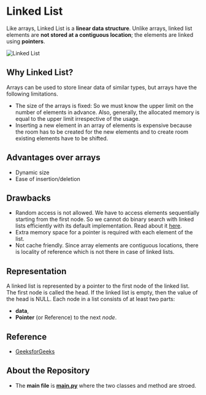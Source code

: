 # Linked List

Like arrays, Linked List is a __linear data structure__. Unlike arrays, linked list elements are __not stored at a contiguous location__; the elements are linked using __pointers__.

![Linked List](https://media.geeksforgeeks.org/wp-content/cdn-uploads/gq/2013/03/Linkedlist.png)

## Why Linked List?
Arrays can be used to store linear data of similar types, but arrays have the following limitations.

- The size of the arrays is fixed: So we must know the upper limit on the number of elements in advance. Also, generally, the allocated memory is equal to the upper limit irrespective of the usage.
- Inserting a new element in an array of elements is expensive because the room has to be created for the new elements and to create room existing elements have to be shifted.

## Advantages over arrays
- Dynamic size
- Ease of insertion/deletion

## Drawbacks
- Random access is not allowed. We have to access elements sequentially starting from the first node. So we cannot do binary search with linked lists efficiently with its default implementation. Read about it [here](https://www.geeksforgeeks.org/binary-search-on-singly-linked-list/).
- Extra memory space for a pointer is required with each element of the list.
- Not cache friendly. Since array elements are contiguous locations, there is locality of reference which is not there in case of linked lists.

## Representation

A linked list is represented by a pointer to the first node of the linked list. The first node is called the head. If the linked list is empty, then the value of the head is NULL.
Each node in a list consists of at least two parts:

- __data__,
- __Pointer__ (or Reference) to the next _node_.

## Reference

- [GeeksforGeeks](https://www.geeksforgeeks.org/linked-list-set-1-introduction/)

## About the Repository

- The __main file__ is [__main.py__](https://github.com/khushalbhardwaj-0111/Data-Structures/blob/linked_list/linked_list/main.py) where the two classes and method are stroed.
